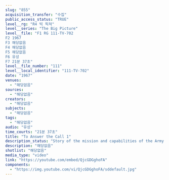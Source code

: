 ```yaml
---
slug: "855"
acquisition_transfer: "수집"
public_access_status: "TRUE"
level__rg: "R4 빅 픽쳐"
level__series: "The Big Picture"
level__file: "F1 RG 111-TV-702
F2 1967
F3 해당없음
F4 해당없음
F5 해당없음
F6 유성
F7 21분 37초"
level__file_number: "111"
level__local_identifier: "111-TV-702"
date: "1967"
venues: 
  - "해당없음"
sources: 
  - "해당없음"
creators: 
  - "해당없음"
subjects: 
  - "해당없음"
tags: 
  - "해당없음"
audio: "유성"
time_courts: "21분 37초"
title: "To Answer the Call 1"
description_status: "Story of the mission and capabilities of the Army and Air National Guard."
description: "해당없음"
shotlist: "해당없음"
media_type: "video"
link: "https://youtube.com/embed/QjcGDGghoFA"
components: 
  - "https://img.youtube.com/vi/QjcGDGghoFA/sddefault.jpg"
---
```

